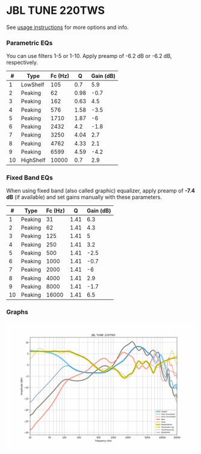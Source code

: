 # JBL TUNE 220TWS
See [usage instructions](https://github.com/jaakkopasanen/AutoEq#usage) for more options and info.

### Parametric EQs
You can use filters 1-5 or 1-10. Apply preamp of -6.2 dB or -6.2 dB, respectively.

|   # | Type      |   Fc (Hz) |    Q |   Gain (dB) |
|-----|-----------|-----------|------|-------------|
|   1 | LowShelf  |       105 | 0.7  |         5.9 |
|   2 | Peaking   |        62 | 0.98 |        -0.7 |
|   3 | Peaking   |       162 | 0.63 |         4.5 |
|   4 | Peaking   |       576 | 1.58 |        -3.5 |
|   5 | Peaking   |      1710 | 1.87 |        -6   |
|   6 | Peaking   |      2432 | 4.2  |        -1.8 |
|   7 | Peaking   |      3250 | 4.04 |         2.7 |
|   8 | Peaking   |      4762 | 4.33 |         2.1 |
|   9 | Peaking   |      6599 | 4.59 |        -4.2 |
|  10 | HighShelf |     10000 | 0.7  |         2.9 |

### Fixed Band EQs
When using fixed band (also called graphic) equalizer, apply preamp of **-7.4 dB** (if available) and set gains manually with these parameters.

|   # | Type    |   Fc (Hz) |    Q |   Gain (dB) |
|-----|---------|-----------|------|-------------|
|   1 | Peaking |        31 | 1.41 |         6.3 |
|   2 | Peaking |        62 | 1.41 |         4.3 |
|   3 | Peaking |       125 | 1.41 |         5   |
|   4 | Peaking |       250 | 1.41 |         3.2 |
|   5 | Peaking |       500 | 1.41 |        -2.5 |
|   6 | Peaking |      1000 | 1.41 |        -0.7 |
|   7 | Peaking |      2000 | 1.41 |        -6   |
|   8 | Peaking |      4000 | 1.41 |         2.9 |
|   9 | Peaking |      8000 | 1.41 |        -1.7 |
|  10 | Peaking |     16000 | 1.41 |         6.5 |

### Graphs
![](./JBL%20TUNE%20220TWS.png)
